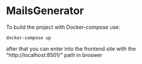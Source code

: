 # MailsGenerator

To build the project with Docker-compose use:

```
docker-compose up
```
 after that you can enter into the frontend site with the "http://localhost:8501/" path in broswer

